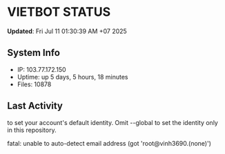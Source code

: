 # VIETBOT STATUS
**Updated**: Fri Jul 11 01:30:39 AM +07 2025

## System Info
- IP: 103.77.172.150
- Uptime: up 5 days, 5 hours, 18 minutes
- Files: 10878

## Last Activity

to set your account's default identity.
Omit --global to set the identity only in this repository.

fatal: unable to auto-detect email address (got 'root@vinh3690.(none)')
